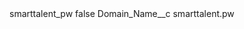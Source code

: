 <?xml version="1.0" encoding="UTF-8"?>
<CustomMetadata xmlns="http://soap.sforce.com/2006/04/metadata" xmlns:xsi="http://www.w3.org/2001/XMLSchema-instance" xmlns:xsd="http://www.w3.org/2001/XMLSchema">
    <label>smarttalent_pw</label>
    <protected>false</protected>
    <values>
        <field>Domain_Name__c</field>
        <value xsi:type="xsd:string">smarttalent.pw</value>
    </values>
</CustomMetadata>
